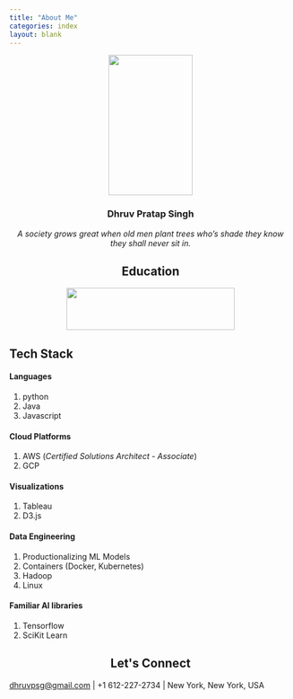 ```yaml
---
title: "About Me"
categories: index
layout: blank
---
```


<p align="center">
  <img src="./../../../assets/images/dhruv_blue.png" height="250" width="150"/>
</p>

<div align="center">
  <h3>Dhruv Pratap Singh</h3>
  <i>A society grows great when old men plant trees who’s shade they know they shall never sit in.</i>
</div>


<div align="center">
  <h2>Education</h2>

  <img src="./../../../assets/images/umn.png" height="75" width="300"/>
</div>


## Tech Stack
#### Languages
  1. python
  1. Java
  1. Javascript

#### Cloud Platforms
  1. AWS (*Certified Solutions Architect - Associate*)
  1. GCP

#### Visualizations
  1. Tableau
  1. D3.js

#### Data Engineering
  1. Productionalizing ML Models
  1. Containers (Docker, Kubernetes)
  1. Hadoop
  1. Linux

#### Familiar AI libraries
  1. Tensorflow
  1. SciKit Learn

<h2 align="center">
  Let's Connect
</h2>

dhruvpsg@gmail.com | +1 612-227-2734 | New York, New York, USA
